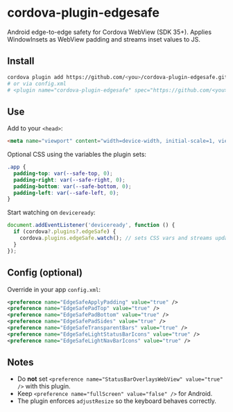 # cordova-plugin-edgesafe

Android edge-to-edge safety for Cordova WebView (SDK 35+). Applies WindowInsets as WebView padding and streams inset values to JS.

## Install
```bash
cordova plugin add https://github.com/<you>/cordova-plugin-edgesafe.git
# or via config.xml
# <plugin name="cordova-plugin-edgesafe" spec="https://github.com/<you>/cordova-plugin-edgesafe.git" />
```

## Use
Add to your `<head>`:
```html
<meta name="viewport" content="width=device-width, initial-scale=1, viewport-fit=cover">
```

Optional CSS using the variables the plugin sets:
```css
.app {
  padding-top: var(--safe-top, 0);
  padding-right: var(--safe-right, 0);
  padding-bottom: var(--safe-bottom, 0);
  padding-left: var(--safe-left, 0);
}
```

Start watching on `deviceready`:
```js
document.addEventListener('deviceready', function () {
  if (cordova?.plugins?.edgeSafe) {
    cordova.plugins.edgeSafe.watch(); // sets CSS vars and streams updates
  }
});
```

## Config (optional)
Override in your app `config.xml`:
```xml
<preference name="EdgeSafeApplyPadding" value="true" />
<preference name="EdgeSafePadTop" value="true" />
<preference name="EdgeSafePadBottom" value="true" />
<preference name="EdgeSafePadSides" value="true" />
<preference name="EdgeSafeTransparentBars" value="true" />
<preference name="EdgeSafeLightStatusBarIcons" value="true" />
<preference name="EdgeSafeLightNavBarIcons" value="true" />
```

## Notes
- Do **not** set `<preference name="StatusBarOverlaysWebView" value="true" />` with this plugin.
- Keep `<preference name="fullScreen" value="false" />` for Android.
- The plugin enforces `adjustResize` so the keyboard behaves correctly.
